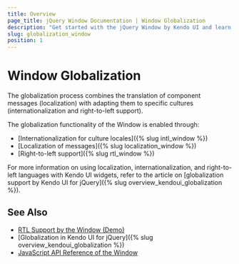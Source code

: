 ```yaml
---
title: Overview
page_title: jQuery Window Documentation | Window Globalization
description: "Get started with the jQuery Window by Kendo UI and learn about the globalization options it supports."
slug: globalization_window
position: 1
---
```


# Window Globalization

The globalization process combines the translation of component messages (localization) with adapting them to specific cultures (internationalization and right-to-left support).

The globalization functionality of the Window is enabled through:
* [Internationalization for culture locales]({% slug intl_window %})
* [Localization of messages]({% slug localization_window %})
* [Right-to-left support]({% slug rtl_window %})

For more information on using localization, internationalization, and right-to-left languages with Kendo UI widgets, refer to the article on [globalization support by Kendo UI for jQuery]({% slug overview_kendoui_globalization %}).

## See Also

* [RTL Support by the Window (Demo)](https://demos.telerik.com/kendo-ui/window/right-to-left-support)
* [Globalization in Kendo UI for jQuery]({% slug overview_kendoui_globalization %})
* [JavaScript API Reference of the Window](/api/javascript/ui/window)
